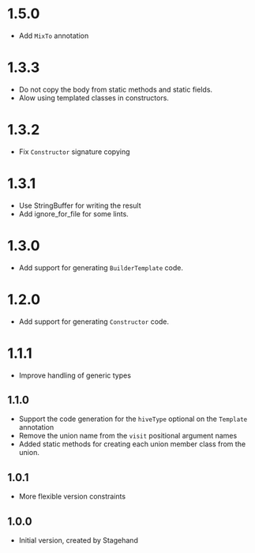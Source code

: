 # 1.5.0
- Add `MixTo` annotation

# 1.3.3
- Do not copy the body from static methods and static fields.
- Alow using templated classes in constructors.

# 1.3.2
- Fix `Constructor` signature copying

# 1.3.1
- Use StringBuffer for writing the result
- Add ignore_for_file for some lints.

# 1.3.0
- Add support for generating `BuilderTemplate` code.

# 1.2.0
- Add support for generating `Constructor` code.

# 1.1.1
- Improve handling of generic types

## 1.1.0
- Support the code generation for the `hiveType` optional on the `Template` annotation
- Remove the union name from the `visit` positional argument names
- Added static methods for creating each union member class from the union.

## 1.0.1
- More flexible version constraints

## 1.0.0

- Initial version, created by Stagehand
